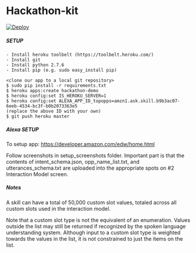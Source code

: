 Hackathon-kit
===========

[![Deploy](https://www.herokucdn.com/deploy/button.svg)](https://heroku.com/deploy)

##### SETUP
```
- Install heroku toolbelt (https://toolbelt.heroku.com/)
- Install git
- Install python 2.7.6
- Install pip (e.g. sudo easy_install pip)
```

```
<clone our app to a local git repository>
$ sudo pip install -r requirements.txt
$ heroku apps:create hackathon-demo
$ heroku config:set IS_HEROKU_SERVER=1
$ heroku config:set ALEXA_APP_ID_topopps=amzn1.ask.skill.b9b3ac07-6eeb-4534-bc3f-b0b2073363e5
(replace the above ID with your own)
$ git push heroku master
```

##### Alexa SETUP
To setup app:
https://developer.amazon.com/edw/home.html

Follow screenshots in setup_screenshots folder. Important part is that the contents of intent_schema.json, opp_name_list.txt, and utterances_schema.txt are uploaded into the appropriate spots on #2 Interaction Model screen.

##### Notes

A skill can have a total of 50,000 custom slot values, totaled across all custom slots used in the interaction model.

Note that a custom slot type is not the equivalent of an enumeration. Values outside the list may still be returned if recognized by the spoken language understanding system. Although input to a custom slot type is weighted towards the values in the list, it is not constrained to just the items on the list.